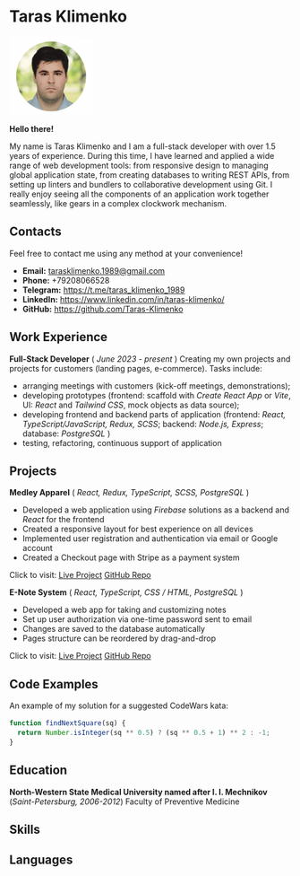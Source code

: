 # Taras Klimenko

![Profile picture](assets/img/profile-pic.png)

**Hello there!**

My name is Taras Klimenko and I am a full-stack developer with over 1.5 years of experience. During this time, I have learned and applied a wide range of web development tools: from responsive design to managing global application state, from creating databases to writing REST APIs, from setting up linters and bundlers to collaborative development using Git. I really enjoy seeing all the components of an application work together seamlessly, like gears in a complex clockwork mechanism.

## Contacts

Feel free to contact me using any method at your convenience!

- **Email:** tarasklimenko.1989@gmail.com
- **Phone:** +79208066528
- **Telegram:** https://t.me/taras_klimenko_1989
- **LinkedIn:** https://www.linkedin.com/in/taras-klimenko/
- **GitHub:** https://github.com/Taras-Klimenko

## Work Experience

**Full-Stack Developer** ( _June 2023 - present_ )
Creating my own projects and projects for customers (landing pages, e-commerce). Tasks include:

- arranging meetings with customers (kick-off meetings, demonstrations);
- developing prototypes (frontend: scaffold with _Create React App_ or _Vite_, UI: _React_ and _Tailwind CSS_, mock objects as data source);
- developing frontend and backend parts of application (frontend: _React, TypeScript/JavaScript, Redux, SCSS_; backend: _Node.js, Express_; database: _PostgreSQL_ )
- testing, refactoring, continuous support of application

## Projects

**Medley Apparel** ( _React, Redux, TypeScript, SCSS, PostgreSQL_ )

- Developed a web application using _Firebase_ solutions as a backend and _React_ for the frontend
- Created a responsive layout for best experience on all devices
- Implemented user registration and authentication via email or Google account
- Created a Checkout page with Stripe as a payment system

Click to visit:
[Live Project](https://medley-apparel.netlify.app/)
[GitHub Repo](https://github.com/Taras-Klimenko/medley-apparel)

**E-Note System** ( _React, TypeScript, CSS / HTML, PostgreSQL_ )

- Developed a web app for taking and customizing notes
- Set up user authorization via one-time password sent to email
- Changes are saved to the database automatically
- Pages structure can be reordered by drag-and-drop

Click to visit:
[Live Project](https://moonlit-conkies-e288a8.netlify.app/)
[GitHub Repo](https://github.com/Taras-Klimenko/e-note-taking-system)

## Code Examples

An example of my solution for a suggested CodeWars kata:

```javascript
function findNextSquare(sq) {
  return Number.isInteger(sq ** 0.5) ? (sq ** 0.5 + 1) ** 2 : -1;
}
```

## Education

**North-Western State Medical University named after I. I. Mechnikov** (_Saint-Petersburg, 2006-2012_)
Faculty of Preventive Medicine

## Skills

## Languages
